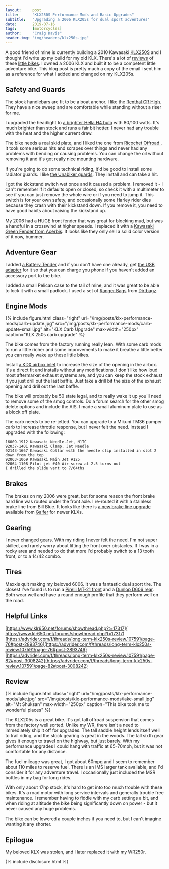 ```yaml
---
layout:     post
title:      "KLX250S Performance Mods and Basic Upgrades"
subtitle:   "Upgrading a 2006 KLX205s for dual sport adventures"
date:       2019-07-16
tags:       [motorcycles]
author:     "Craig Davis"
header-img: "img/headers/klx250s.jpg"
---
```


A good friend of mine is currently building a 2010 Kawasaki [KLX250S](https://www.kawasaki.com/Products/2020-KLX250) and I thought I'd write up my build for my old KLX. There's a lot of [reviews](https://dirtbikemagazine.com/kawasaki-klx250-dual-sport-full-test/) of these [little bikes](https://rideexpeditions.com/honda-crf-250l-vs-kawasaki-klx-250s/). I owned a 2006 KLX and built it to be a competent little adventure bike. This blog post is pretty much a copy of the email i sent him as a reference for what I added and changed on my KLX205s.

## Safety and Guards

The stock handlebars are fit to be a boat anchor. I like the [Renthal CR High](https://www.renthal.com/shop/mx-products/handlebars/se-handlebars/mx-se-handlebars?product_id=1999). They have a nice sweep and are comfortable while standing without a riser for me.

I upgraded the headlight to [a brighter Hella H4 bulb](https://amzn.to/2XL0Qrk) with 80/100 watts. It's much brighter than stock and runs a fair bit hotter. I never had any trouble with the heat and the higher current draw.

The bike needs a real skid plate, and I liked the one from [Ricochet Offroad ](https://ricochetoffroad.com/products/kawasaki-klx250-aluminum-skid-plate?variant=165232640003). It took some serious hits and scrapes over things and never had any problems with bending or causing problems. You can change the oil without removing it and it's got really nice mounting hardware.

If you're going to do some technical riding, it'd be good to install some radiator guards. I like [the Unabiker guards](https://www.unabiker.com/products/kklx09250s). They install and can take a hit.

I got the kickstand switch wet once and it caused a problem. I removed it - I can't remember if it defaults open or closed, so check it with a multimeter to see if you can just remove the whole wire or if you need to jump it. This switch is for your own safety, and occasionally some Harley rider dies because they crash with their kickstand down. If you remove it, you need to have good habits about raising the kickstand up.

My 2006 had a HUGE front fender that was great for blocking mud, but was a handful in a crosswind at higher speeds. I replaced it with a [Kawasaki Green Fender from Acerbis](http://www.acerbis.it/motorsport/en/product/plastics/front-fenders/0008033#a_page). It looks like they only sell a solid color version of it now, bummer.


## Adventure Gear

I added [a Battery Tender](https://amzn.to/2SnzpOm) and if you don't have one already, get [the USB adapter](https://amzn.to/2XHr4uC) for it so that you can charge you phone if you haven't added an accessory port to the bike.

I added a small Pelican case to  the tail of mine, and it was great to be able to lock it with a small padlock. I used a set of [Ranger Bags](https://ridermagazine.com/2015/02/03/dirt-bagz-ranger-saddlebags-review/) from [Dirtbagz](http://www.dbzproducts.com/).


## Engine Mods

{% include figure.html
    class="right"
    url="/img/posts/klx-performance-mods/carb-update.jpg"
    src="/img/posts/klx-performance-mods/carb-update-small.jpg"
    alt="KLX Carb Upgrade"
    max-width="250px"
    caption="KLX 250s carb upgrade"
%}

The bike comes from the factory running really lean. With some carb mods to run a little richer and some improvements to make it breathe a little better you can really wake up these little bikes.

Install [a KDX airbox inlet](https://amzn.to/2XGtOZ8) to increase the size of the opening in the airbox. It's a direct fit and installs without any modifications. I don't like how loud most aftermarket exhaust systems are, and you can keep the stock exhaust if you just drill out the last baffle. Just take a drill bit the size of the exhaust opening and drill out the last baffle.

The bike will probably be 50 state legal, and to really wake it up you'll need to remove some of the smog controls. Do a forum search for the other smog delete options and include the AIS. I made a small aluminum plate to use as a block off plate.

The carb needs to be re-jetted. You can upgrade to a Mikuni TM36 pumper carb to increase throttle response, but I never felt the need. Instead I upgraded with the following:

```
16009-1912 Kawasaki Needle-Jet, N1TC 
92037-1401 Kawasaki Clamp, Jet Needle 
92143-1667 Kawasaki Collar with the needle clip installed in slot 2 down from the top
92063-1069 Kawasaki Main Jet #125
92064-1108 Pilot jet #40 Air screw at 2.5 turns out
I drilled the slide vent to 7/64ths
```


## Brakes

The brakes on my 2006 were great, but for some reason the front brake hard line was routed under the front axle. I re-routed it with a stainless brake line from Bill Blue. It looks like there is [a new brake line upgrade](https://amzn.to/2Smx0mX) available from [Galfer](https://galferusa.com/) for newer KLXs.


## Gearing

I never changed gears. With my riding I never felt the need. I'm not super skilled, and rarely worry about lifting the front over obstacles. If I was in a rocky area and needed to do that more I'd probably switch to a 13 tooth front, or to a 14/42 combo.

## Tires

Maxxis quit making my beloved 6006. It was a fantastic dual sport tire. The closest I've found is to run a [Pirelli MT-21 front](https://www.revzilla.com/motorcycle/pirelli-mt21-rallycross-tires) and a [Dunlop D606 rear](https://www.revzilla.com/motorcycle/dunlop-d606-dual-sport-tires). Both wear well and have a round enough profile that they perform well on the road.

## Helpful Links

[https://www.klr650.net/forums/showthread.php?t=17317](
https://www.klr650.net/forums/showthread.php?t=17317)  
[https://advrider.com/f/threads/long-term-klx250s-review.107591/page-76#post-2893746](https://advrider.com/f/threads/long-term-klx250s-review.107591/page-76#post-2893746)  
[https://advrider.com/f/threads/long-term-klx250s-review.107591/page-82#post-3008242](https://advrider.com/f/threads/long-term-klx250s-review.107591/page-82#post-3008242)

## Review

{% include figure.html
    class="right"
    url="/img/posts/klx-performance-mods/lake.jpg"
    src="/img/posts/klx-performance-mods/lake-small.jpg"
    alt="Mt Shuksan"
    max-width="250px"
    caption="This bike took me to wonderful places"
%}

The KLX205s is a great bike. It's got tall offroad suspension that comes from the factory well sorted. Unlike my WR, there isn't a need to immediately ship it off for upgrades. The tall saddle height lends itself well to trail riding, and the stock gearing is great in the woods. The tall sixth gear gives it enough to travel on the highway, but just barely. With my performance upgrades I could hang with traffic at 65-70mph, but it was not comfortable for any distance.

The fuel mileage was great, I got about 60mpg and I seem to remember about 110 miles to reserve fuel. There is an IMS larger tank available, and I'd consider it for any adventure travel. I occasionally just included the MSR bottles in my bag for long rides.

With only about 17hp stock, it's hard to get into too much trouble with these bikes. It's a road motor with long service intervals and generally trouble free maintenance. I remember having to fiddle with my carb settings a bit, and when riding at altitude the bike being significantly down on power - but it never caused any huge problems.

The bike can be lowered a couple inches if you need to, but I can't imagine wanting it any shorter.

## Epilogue

My beloved KLX was stolen, and I later replaced it with my WR250r.


{% include disclosure.html %}
